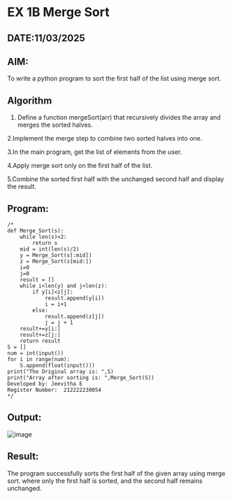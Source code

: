 # EX 1B Merge Sort
## DATE:11/03/2025
## AIM:
To write a python program to sort the first half of the list using merge sort.

## Algorithm
1. Define a function mergeSort(arr) that recursively divides the array and merges the sorted halves.

2.Implement the merge step to combine two sorted halves into one.

3.In the main program, get the list of elements from the user.

4.Apply merge sort only on the first half of the list.

5.Combine the sorted first half with the unchanged second half and display the result.
   

## Program:
```
/*
def Merge_Sort(s):
    while len(s)<2:
        return s
    mid = int(len(s)/2)
    y = Merge_Sort(s[:mid])
    z = Merge_Sort(s[mid:])
    i=0
    j=0
    result = []
    while i<len(y) and j<len(z):
        if y[i]<z[j]:
            result.append(y[i])
            i = i+1
        else:
            result.append(z[j])
            j = j + 1
    result+=y[i:]
    result+=z[j:]
    return result
S = []
num = int(input())
for i in range(num):
    S.append(float(input()))
print("The Original array is: ",S)
print("Array after sorting is: ",Merge_Sort(S))
Developed by: Jeevitha E
Register Number:  212222230054
*/
```

## Output:

![image](https://github.com/user-attachments/assets/ff9815cd-2870-4135-b4ee-dbc1a6d154f1)


## Result:
The program successfully sorts the first half of the given array using merge sort. where only the first half is sorted, and the second half remains unchanged.
